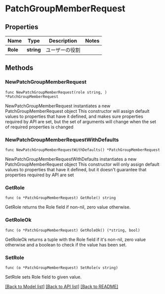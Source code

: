 # PatchGroupMemberRequest

## Properties

Name | Type | Description | Notes
------------ | ------------- | ------------- | -------------
**Role** | **string** | ユーザーの役割 | 

## Methods

### NewPatchGroupMemberRequest

`func NewPatchGroupMemberRequest(role string, ) *PatchGroupMemberRequest`

NewPatchGroupMemberRequest instantiates a new PatchGroupMemberRequest object
This constructor will assign default values to properties that have it defined,
and makes sure properties required by API are set, but the set of arguments
will change when the set of required properties is changed

### NewPatchGroupMemberRequestWithDefaults

`func NewPatchGroupMemberRequestWithDefaults() *PatchGroupMemberRequest`

NewPatchGroupMemberRequestWithDefaults instantiates a new PatchGroupMemberRequest object
This constructor will only assign default values to properties that have it defined,
but it doesn't guarantee that properties required by API are set

### GetRole

`func (o *PatchGroupMemberRequest) GetRole() string`

GetRole returns the Role field if non-nil, zero value otherwise.

### GetRoleOk

`func (o *PatchGroupMemberRequest) GetRoleOk() (*string, bool)`

GetRoleOk returns a tuple with the Role field if it's non-nil, zero value otherwise
and a boolean to check if the value has been set.

### SetRole

`func (o *PatchGroupMemberRequest) SetRole(v string)`

SetRole sets Role field to given value.



[[Back to Model list]](../README.md#documentation-for-models) [[Back to API list]](../README.md#documentation-for-api-endpoints) [[Back to README]](../README.md)


